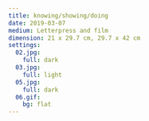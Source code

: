 ```yaml
---
title: knowing/showing/doing
date: 2019-03-07
medium: Letterpress and film
dimension: 21 x 29.7 cm, 29.7 x 42 cm
settings:
  02.jpg:
    full: dark
  03.jpg:
    full: light
  05.jpg:
    full: dark
  06.gif:
    bg: flat
---
```

